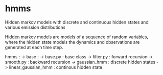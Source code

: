 # hmms
Hidden markov models with discrete and continuous hidden states and various emission distributions

Hidden markov models are models of a sequence of random variables, where the hidden state models the dynamics and observations are generated at each time step.

hmms : 
    -> base : 
        -> base.py : base class
        -> filter.py : forward recursion
        -> smooth.py : backward recursion
    -> gaussian_hmm : discrete hidden states
    -> linear_gaussian_hmm : continous hidden state
